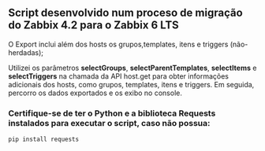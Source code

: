 ## Script desenvolvido num proceso de migração do Zabbix 4.2 para o Zabbix 6 LTS

O Export inclui além dos hosts os grupos,templates, itens e triggers (não-herdadas);

Utilizei os parâmetros **selectGroups**, **selectParentTemplates**, **selectItems** e **selectTriggers** na chamada da API host.get para obter informações adicionais dos hosts, como grupos, templates, itens e triggers. Em seguida, percorro os dados exportados e os exibo no console.

<h3> Certifique-se de ter o Python e a biblioteca Requests instalados para executar o script, caso não possua:</h3>

```
pip install requests
```
